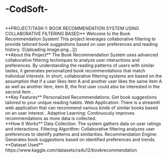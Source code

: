 # -CodSoft-
<br>
**PROJECT/TASK-1: BOOK RECOMMENDATION SYSTEM USING COLLABORATIVE FILTERING BASED**
Welcome to the Book Recommendation System! This project leverages collaborative filtering to provide tailored book suggestions based on user preferences and reading history.
![Uploading image.png…]()
<br>
**About the Project**
The Book Recommendation System uses advanced collaborative filtering techniques to analyze user interactions and preferences. By understanding the reading patterns of users with similar tastes, it generates personalized book recommendations that match individual interests.
In short, collaborative filtering systems are based on the assumption that if a user likes item A and another user likes the same item A as well as another item, item B, the first user could also be interested in the second item .
<br>
**Key Features**
Personalized Recommendations: Get book suggestions tailored to your unique reading habits.
Web Application: There is a streamlit web application that can recommend various kinds of similar books based on an user interest..
Adaptive Learning: Continuously improves recommendations as more data is collected.
<br>
**How It Works**
Data Collection: The system gathers data on user ratings and interactions.
Filtering Algorithm: Collaborative filtering analyzes user preferences to identify patterns and similarities.
Recommendation Engine: Generates book suggestions based on identified preferences and trends.
**Dataset Used**
https://www.kaggle.com/datasets/ra4u12/bookrecommendation


